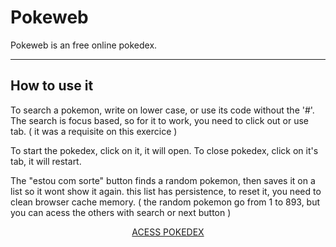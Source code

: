 # Pokeweb
Pokeweb is an free online pokedex.
<hr>

## How to use it
To search a pokemon, write on lower case, or use its code without the '#'.
The search is focus based, so for it to work, you need to click out or use tab.
( it was a requisite on this exercice )


To start the pokedex, click on it, it will open.
To close pokedex, click on it's tab, it will restart.

The "estou com sorte" button finds a random pokemon, then saves it on a list so it wont show it again.
this list has persistence, to reset it, you need to clean browser cache memory. ( the random pokemon go from 1 to 893, but you can acess the others
with search or next button )

<p align="center"> <a href="https://marcosroos.github.io/Pokeweb"> ACESS POKEDEX </a> </p>
